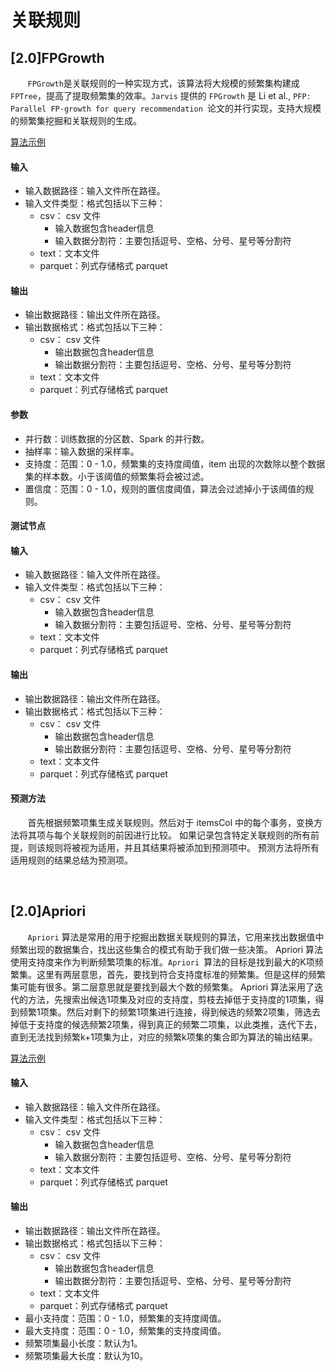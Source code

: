 # 关联规则

## [2.0]FPGrowth
&nbsp;&nbsp;&nbsp;&nbsp;&nbsp;&nbsp;&nbsp;`FPGrowth`是关联规则的一种实现方式，该算法将大规模的频繁集构建成`FPTree`，提高了提取频繁集的效率。`Jarvis` 提供的 `FPGrowth` 是 Li et al., `PFP: Parallel FP-growth for query recommendation `论文的并行实现，支持大规模的频繁集挖掘和关联规则的生成。

[算法示例](https://tio.cloud.tencent.com/ml/platform.html?projectId=4265&flowId=13372)
#### 输入
  - 输入数据路径：输入文件所在路径。
  - 输入文件类型：格式包括以下三种：
    - csv： csv 文件
      - 输入数据包含header信息
      - 输入数据分割符：主要包括逗号、空格、分号、星号等分割符
    - text：文本文件
    - parquet：列式存储格式 parquet
#### 输出
  - 输出数据路径：输出文件所在路径。
  - 输出数据格式：格式包括以下三种：
    - csv： csv 文件
      - 输出数据包含header信息
      - 输出数据分割符：主要包括逗号、空格、分号、星号等分割符
    - text：文本文件
    - parquet：列式存储格式 parquet

#### 参数
  - 并行数：训练数据的分区数、Spark 的并行数。
  - 抽样率：输入数据的采样率。
  - 支持度：范围：0 - 1.0，频繁集的支持度阈值，item 出现的次数除以整个数据集的样本数。小于该阈值的频繁集将会被过滤。
  - 置信度：范围：0 - 1.0，规则的置信度阈值，算法会过滤掉小于该阈值的规则。

#### 测试节点
#### 输入
   - 输入数据路径：输入文件所在路径。
   - 输入文件类型：格式包括以下三种：
     - csv： csv 文件
       - 输入数据包含header信息
       - 输入数据分割符：主要包括逗号、空格、分号、星号等分割符
     - text：文本文件
     - parquet：列式存储格式 parquet
#### 输出
   - 输出数据路径：输出文件所在路径。
   - 输出数据格式：格式包括以下三种：
     - csv： csv 文件
       - 输出数据包含header信息
       - 输出数据分割符：主要包括逗号、空格、分号、星号等分割符
     - text：文本文件
     - parquet：列式存储格式 parquet
#### 预测方法
  &nbsp;&nbsp;&nbsp;&nbsp;&nbsp;&nbsp;&nbsp;首先根据频繁项集生成关联规则。然后对于 itemsCol 中的每个事务，变换方法将其项与每个关联规则的前因进行比较。 如果记录包含特定关联规则的所有前提，则该规则将被视为适用，并且其结果将被添加到预测项中。 预测方法将所有适用规则的结果总结为预测项。
      
  ​    
##  [2.0]Apriori
&nbsp;&nbsp;&nbsp;&nbsp;&nbsp;&nbsp;&nbsp;`Apriori` 算法是常用的用于挖掘出数据关联规则的算法，它用来找出数据值中频繁出现的数据集合，找出这些集合的模式有助于我们做一些决策。
Apriori 算法使用支持度来作为判断频繁项集的标准。`Apriori `算法的目标是找到最大的K项频繁集。这里有两层意思，首先，要找到符合支持度标准的频繁集。但是这样的频繁集可能有很多。第二层意思就是要找到最大个数的频繁集。
Apriori 算法采用了迭代的方法，先搜索出候选1项集及对应的支持度，剪枝去掉低于支持度的1项集，得到频繁1项集。然后对剩下的频繁1项集进行连接，得到候选的频繁2项集，筛选去掉低于支持度的候选频繁2项集，得到真正的频繁二项集，以此类推，迭代下去，直到无法找到频繁k+1项集为止，对应的频繁k项集的集合即为算法的输出结果。

[算法示例](https://tio.cloud.tencent.com/ml/platform.html?projectId=4265&flowId=13372)
#### 输入
  - 输入数据路径：输入文件所在路径。
  - 输入文件类型：格式包括以下三种：
    - csv： csv 文件
      - 输入数据包含header信息
      - 输入数据分割符：主要包括逗号、空格、分号、星号等分割符
    - text：文本文件
    - parquet：列式存储格式 parquet
#### 输出
  - 输出数据路径：输出文件所在路径。
  - 输出数据格式：格式包括以下三种：
    - csv： csv 文件
      - 输出数据包含header信息
      - 输出数据分割符：主要包括逗号、空格、分号、星号等分割符
    - text：文本文件
    - parquet：列式存储格式 parquet
  - 最小支持度：范围：0 - 1.0，频繁集的支持度阈值。
  - 最大支持度：范围：0 - 1.0，频繁集的支持度阈值。
  - 频繁项集最小长度：默认为1。
  - 频繁项集最大长度：默认为10。

